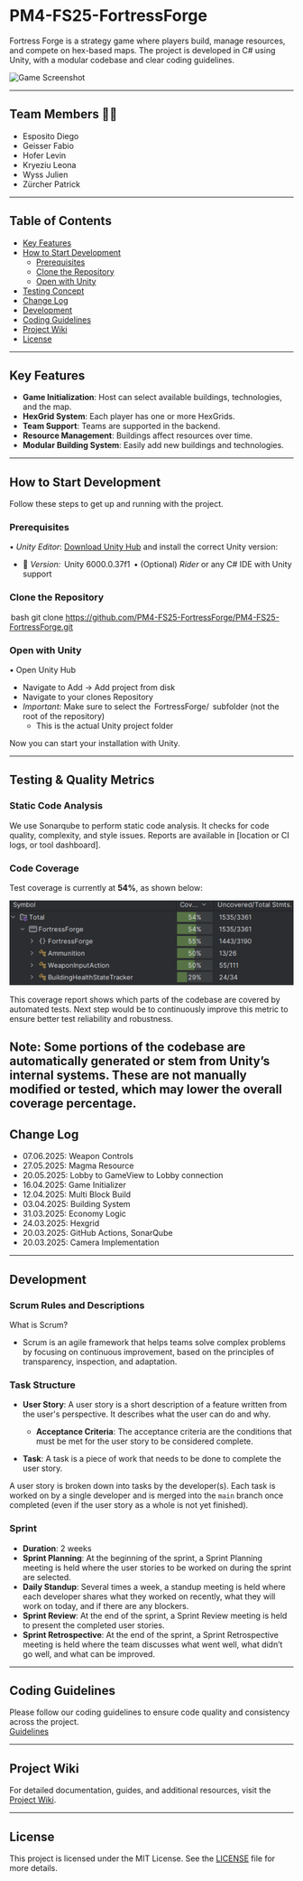 # PM4-FS25-FortressForge

Fortress Forge is a strategy game where players build, manage resources, and compete on hex-based maps. The project is developed in C# using Unity, with a modular codebase and clear coding guidelines.

![Game Screenshot](img.png)

---

## Team Members 🧑‍💻

- Esposito Diego
- Geisser Fabio
- Hofer Levin
- Kryeziu Leona
- Wyss Julien
- Zürcher Patrick

---

## Table of Contents

- [Key Features](#key-features)
- [How to Start Development](#how-to-start-development)
    - [Prerequisites](#prerequisites)
    - [Clone the Repository](#clone-the-repository)
    - [Open with Unity](#open-with-unity)
- [Testing Concept](#testing-concept)
- [Change Log](#change-log)
- [Development](#development)
- [Coding Guidelines](#code-guidelines)
- [Project Wiki](#project-wiki)
- [License](#license)

---

## Key Features

- **Game Initialization**: Host can select available buildings, technologies, and the map.
- **HexGrid System**: Each player has one or more HexGrids.
- **Team Support**: Teams are supported in the backend.
- **Resource Management**: Buildings affect resources over time.
- **Modular Building System**: Easily add new buildings and technologies.

---

## How to Start Development

Follow these steps to get up and running with the project.

### Prerequisites

•⁠  ⁠*Unity Editor*: [Download Unity Hub](https://unity.com/download) and install the correct Unity version:
- 🔧 *Version:* ⁠ Unity 6000.0.37f1 ⁠
  •⁠  ⁠(Optional) *Rider* or any C# IDE with Unity support


###  Clone the Repository

⁠ bash
git clone https://github.com/PM4-FS25-FortressForge/PM4-FS25-FortressForge.git
 ⁠

### Open with Unity

•⁠  ⁠Open Unity Hub
- Navigate to Add -> Add project from disk
- Navigate to your clones Repository
- *Important:* Make sure to select the ⁠ FortressForge/ ⁠ subfolder (not the root of the repository)
    - This is the actual Unity project folder

Now you can start your installation with Unity.

---

## Testing & Quality Metrics

### Static Code Analysis
We use Sonarqube to perform static code analysis. It checks for code quality, complexity, and style issues. Reports are available in [location or CI logs, or tool dashboard].

### Code Coverage
Test coverage is currently at **54%**, as shown below:

![Code Coverage Report](CodeCoverage.png)

This coverage report shows which parts of the codebase are covered by automated tests. 
Next step would be to continuously improve this metric to ensure better test reliability and robustness.


**Note:** Some portions of the codebase are automatically generated or stem from Unity’s internal systems. These are not manually modified or tested, which may lower the overall coverage percentage.
---

## Change Log

- 07.06.2025: Weapon Controls
- 27.05.2025: Magma Resource
- 20.05.2025: Lobby to GameView to Lobby connection
- 16.04.2025: Game Initializer
- 12.04.2025: Multi Block Build
- 03.04.2025: Building System
- 31.03.2025: Economy Logic
- 24.03.2025: Hexgrid
- 20.03.2025: GitHub Actions, SonarQube
- 20.03.2025: Camera Implementation

---

## Development

### Scrum Rules and Descriptions

What is Scrum?

* Scrum is an agile framework that helps teams solve complex problems by focusing on continuous improvement, based on the principles of transparency, inspection, and adaptation.

### Task Structure

* **User Story**: A user story is a short description of a feature written from the user's perspective. It describes what the user can do and why.

  * **Acceptance Criteria**: The acceptance criteria are the conditions that must be met for the user story to be considered complete.
* **Task**: A task is a piece of work that needs to be done to complete the user story.

A user story is broken down into tasks by the developer(s). Each task is worked on by a single developer and is merged into the `main` branch once completed (even if the user story as a whole is not yet finished).

### Sprint

* **Duration**: 2 weeks
* **Sprint Planning**: At the beginning of the sprint, a Sprint Planning meeting is held where the user stories to be worked on during the sprint are selected.
* **Daily Standup**: Several times a week, a standup meeting is held where each developer shares what they worked on recently, what they will work on today, and if there are any blockers.
* **Sprint Review**: At the end of the sprint, a Sprint Review meeting is held to present the completed user stories.
* **Sprint Retrospective**: At the end of the sprint, a Sprint Retrospective meeting is held where the team discusses what went well, what didn’t go well, and what can be improved.

---

## Coding Guidelines

Please follow our coding guidelines to ensure code quality and consistency across the project.  
[Guidelines](CodingGuidelines.md)

---

## Project Wiki

For detailed documentation, guides, and additional resources, visit the [Project Wiki](https://pm4-fs25-fortressforge.github.io/PM4-FS25-FortressForge/).

---

## License

This project is licensed under the MIT License. See the [LICENSE](LICENSE) file for more details.


